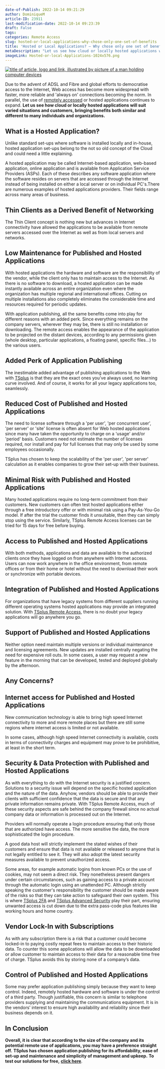 ```yaml
---
date-of-Publish: 2022-10-14 09:21:29
author: DominiqueM
article-ID: 23911
last-modification-date: 2022-10-14 09:23:39
draft: False
tags: 
categories: Remote Access
slug: hosted-or-local-applications-why-chose-only-one-set-of-benefits
title: 'Hosted or Local Applications? – Why chose only one set of benefits'
metaDescription: "Let us see how cloud or locally hosted applications will suit varied situations and customers, bringing benefits to many."
imageLink: Hosted-or-local-Applications-1024x576.png
---
```

[![title of article, logo and link, illustrated by picture of a man holding computer devices](/images/Hosted-or-local-Applications-1024x576.png)](https://tsplus.net/remote-access/) 

Due to the advent of ADSL and Fibre and global efforts to democratise access to the Internet, Web access has become more widespread with faster, more reliable and 'always on' connections becoming the norm. In parallel, the use of [remotely accessed](https://tsplus.net/remote-access/) or hosted applications continues to expand. **Let us see how cloud or locally hosted applications will suit varied situations and customers, bringing benefits both similar and different to many individuals and organizations.**
## What is a Hosted Application?


Unlike standard set-ups where software is installed locally and in-house, hosted application set-ups belong to the not so old concept of the Cloud and could need a little explaining.


A hosted application may be called Internet-based application, web-based application, online application and is available from Application Service Providers (ASPs). Each of these describes any software application where the software resides on servers that are accessed through the Internet instead of being installed on either a local server or on individual PC's.There are numerous examples of hosted applications providers. Their fields range across many areas of business.


## Thin Clients as a Derived Benefit of Networking


The Thin Client concept is nothing new but advances in Internet connectivity have allowed the applications to be available from remote servers accessed over the Internet as well as from local servers and networks.


## Low Maintenance for Published and Hosted Applications


With hosted applications the hardware and software are the responsibility of the vendor, while the client only has to maintain access to the Internet. As there is no software to download, a hosted application can be made instantly available across an entire organization even where the organization has multiple regional and international offices. Cutting on multiple installations also completely eliminates the considerable time and resources required for periodic updates.


With application publishing, all the same benefits come into play for different reasons with an added perk. Since everything remains on the company servers, wherever they may be, there is still no installation or downloading. The remote access enables the appearance of the application to be projected on the distant devices, according to any permissions given (whole desktop, particular applications, a floating panel, specific files…) to the various users.


## Added Perk of Application Publishing


The inestimable added advantage of publishing applications to the Web with [TSplus](https://tsplus.net/) is that they are the exact ones you’ve always used, no learning curve involved. And of course, it works for all your legacy applications too, seamlessly.


## Reduced Cost of Published and Hosted Applications


The need to license software through a 'per user', 'per concurrent user', 'per server' or 'site' license is often absent for Web hosted applications since many have taken the opportunity to charge on a 'usage' and/or 'period' basis. Customers need not estimate the number of licenses required, nor install and pay for full licenses that may only be used by some employees occasionally.


TSplus has chosen to keep the scalability of the 'per user', 'per server' calculation as it enables companies to grow their set-up with their business.


## Minimal Risk with Published and Hosted Applications


Many hosted applications require no long-term commitment from their customers. New customers can often test hosted applications either through a free introductory offer or with minimal risk using a Pay-As-You-Go model. If after the trial the customer finds it unsuitable, then they can simply stop using the service. Similarly, TSplus Remote Access licenses can be tried for 15 days for free before buying.


## Access to Published and Hosted Applications


With both methods, applications and data are available to the authorized clients once they have logged on from anywhere with Internet access. Users can now work anywhere in the office environment, from remote offices or from their home or hotel without the need to download their work or synchronize with portable devices.


## Integration of Published and Hosted Applications


For organizations that have legacy systems from different suppliers running different operating systems hosted applications may provide an integrated solution. With [TSplus Remote Access](https://tsplus.net/remote-access/), there is no doubt your legacy applications will go anywhere you go.


## Support of Published and Hosted Applications


Neither option need maintain multiple versions or individual maintenance and licensing agreements. New updates are installed centrally negating the need for expensive roll outs. In some cases, a user may request a new feature in the morning that can be developed, tested and deployed globally by the afternoon.


## Any Concerns?


## Internet access for Published and Hosted Applications


New communication technology is able to bring high speed Internet connectivity to more and more remote places but there are still some regions where internet access is limited or not available.


In some cases, although high speed Internet connectivity is available, costs in terms of connectivity charges and equipment may prove to be prohibitive, at least in the short term.


## Security & Data Protection with Published and Hosted Applications


As with everything to do with the Internet security is a justified concern. Solutions to a security issue will depend on the specific hosted application and the nature of the data. Anyhow, vendors should be able to provide their clients with sufficient confidence that the data is secure and that any private information remains private. With TSplus Remote Access, much of these security aspects are safe behind the company firewall since no actual company data or information is processed out on the Internet.


Providers will normally operate a login procedure ensuring that only those that are authorized have access. The more sensitive the data, the more sophisticated the login procedure.


A good data host will strictly implement the stated wishes of their customers and ensure that data is not available or released to anyone that is not legally entitled to see it. They will also adopt the latest security measures available to prevent unauthorized access.


Some areas, for example automatic logins from known PCs or the use of cookies, may not seem a direct risk. They nonetheless present dangers under certain circumstances, such as gaining access to a private account through the automatic login using an unattended PC. Although strictly speaking the customer's responsibility the customer should be made aware of the risks so that they can take action to safeguard their own system. This is where [TSplus 2FA](https://tsplus.net/remote-access/features/#security) and [TSplus Advanced Security](https://tsplus.net/advanced-security/) play their part, ensuring unwanted access is cut down due to the extra pass-code plus features like working hours and home country.


## Vendor Lock-In with Subscriptions


As with any subscription there is a risk that a customer could become locked-in to paying costly repeat fees to maintain access to their historic data. To counter this some applications will allow the data to be downloaded or allow customer to maintain access to their data for a reasonable time free of charge. TSplus avoids this by storing none of a company’s data.


## Control of Published and Hosted Applications


Some may prefer application publishing simply because they want to keep control. Indeed, remotely hosted hardware and software is under the control of a third party. Though justifiable, this concern is similar to telephone providers supplying and maintaining the communications equipment. It is in the vendors’ interest to ensure high availability and reliability since their business depends on it.


## In Conclusion


**Overall, it is clear that according to the size of the company and its potential remote use of applications, you may have a preference straight off.** **TSplus has chosen application publishing for its affordability, ease of set-up and maintenance and simplicity of management and upkeep.** **To test our solutions for free,** **[click here](https://tsplus.net/remote-access/)**.


